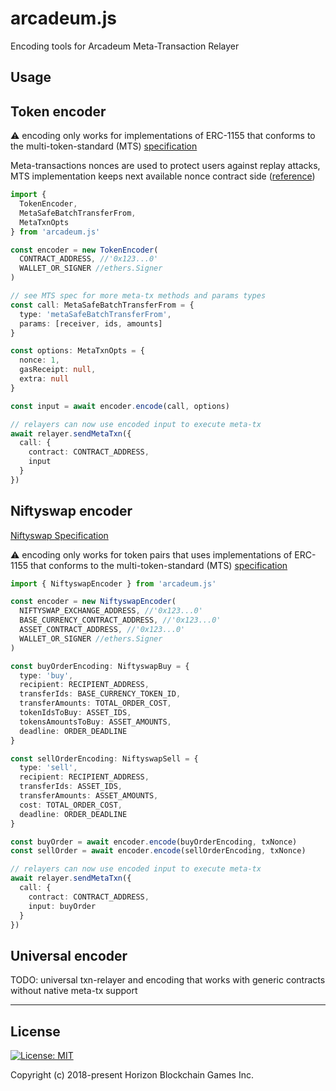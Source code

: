 # arcadeum.js

Encoding tools for Arcadeum Meta-Transaction Relayer

## Usage

## Token encoder

⚠️ encoding only works for implementations of ERC-1155 that conforms to the multi-token-standard (MTS) [specification](https://github.com/arcadeum/multi-token-standard/blob/master/SPECIFICATIONS.md#meta-transactions)

Meta-transactions nonces are used to protect users against replay attacks, MTS implementation keeps next available nonce contract side ([reference](https://github.com/arcadeum/multi-token-standard/blob/master/SPECIFICATIONS.md#nonce))

```typescript
import {
  TokenEncoder,
  MetaSafeBatchTransferFrom,
  MetaTxnOpts
} from 'arcadeum.js'

const encoder = new TokenEncoder(
  CONTRACT_ADDRESS, //'0x123...0'
  WALLET_OR_SIGNER //ethers.Signer
)

// see MTS spec for more meta-tx methods and params types
const call: MetaSafeBatchTransferFrom = {
  type: 'metaSafeBatchTransferFrom',
  params: [receiver, ids, amounts]
}

const options: MetaTxnOpts = {
  nonce: 1,
  gasReceipt: null,
  extra: null
}

const input = await encoder.encode(call, options)

// relayers can now use encoded input to execute meta-tx
await relayer.sendMetaTxn({
  call: {
    contract: CONTRACT_ADDRESS,
    input
  }
})
```

## Niftyswap encoder

[Niftyswap Specification](https://github.com/arcadeum/niftyswap/blob/master/SPECIFICATIONS.md)

⚠️ encoding only works for token pairs that uses implementations of ERC-1155 that conforms to the multi-token-standard (MTS)
[specification](https://github.com/arcadeum/multi-token-standard/blob/master/SPECIFICATIONS.md#meta-transactions)

```typescript
import { NiftyswapEncoder } from 'arcadeum.js'

const encoder = new NiftyswapEncoder(
  NIFTYSWAP_EXCHANGE_ADDRESS, //'0x123...0'
  BASE_CURRENCY_CONTRACT_ADDRESS, //'0x123...0'
  ASSET_CONTRACT_ADDRESS, //'0x123...0'
  WALLET_OR_SIGNER //ethers.Signer
)

const buyOrderEncoding: NiftyswapBuy = {
  type: 'buy',
  recipient: RECIPIENT_ADDRESS,
  transferIds: BASE_CURRENCY_TOKEN_ID,
  transferAmounts: TOTAL_ORDER_COST,
  tokenIdsToBuy: ASSET_IDS,
  tokensAmountsToBuy: ASSET_AMOUNTS,
  deadline: ORDER_DEADLINE
}

const sellOrderEncoding: NiftyswapSell = {
  type: 'sell',
  recipient: RECIPIENT_ADDRESS,
  transferIds: ASSET_IDS,
  transferAmounts: ASSET_AMOUNTS,
  cost: TOTAL_ORDER_COST,
  deadline: ORDER_DEADLINE
}

const buyOrder = await encoder.encode(buyOrderEncoding, txNonce)
const sellOrder = await encoder.encode(sellOrderEncoding, txNonce)

// relayers can now use encoded input to execute meta-tx
await relayer.sendMetaTxn({
  call: {
    contract: CONTRACT_ADDRESS,
    input: buyOrder
  }
})
```

## Universal encoder

TODO: universal txn-relayer and encoding that works with generic contracts without native meta-tx support

---

## License

[![License: MIT](https://img.shields.io/badge/License-MIT-yellow.svg)](https://opensource.org/licenses/MIT)

Copyright (c) 2018-present Horizon Blockchain Games Inc.
